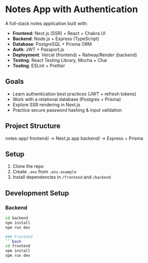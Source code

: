 # Notes App with Authentication

A full-stack notes application built with:

- **Frontend**: Next.js (SSR) + React + Chakra UI
- **Backend**: Node.js + Express (TypeScript)
- **Database**: PostgreSQL + Prisma ORM
- **Auth**: JWT + Passport.js
- **Deployment**: Vercel (frontend) + Railway/Render (backend)
- **Testing**: React Testing Library, Mocha + Chai
- **Tooling**: ESLint + Prettier

## Goals

- Learn authentication best practices (JWT + refresh tokens)
- Work with a relational database (Postgres + Prisma)
- Explore SSR rendering in Next.js
- Practice secure password hashing & input validation

## Project Structure

notes-app/
frontend/ → Next.js app
backend/ → Express + Prisma

## Setup

1. Clone the repo
2. Create `.env` from `.env.example`
3. Install dependencies in `/frontend` and `/backend`

## Development Setup

### Backend

````bash
cd backend
npm install
npm run dev

### Frontend
```bash
cd frontend
npm install
npm run dev
````

